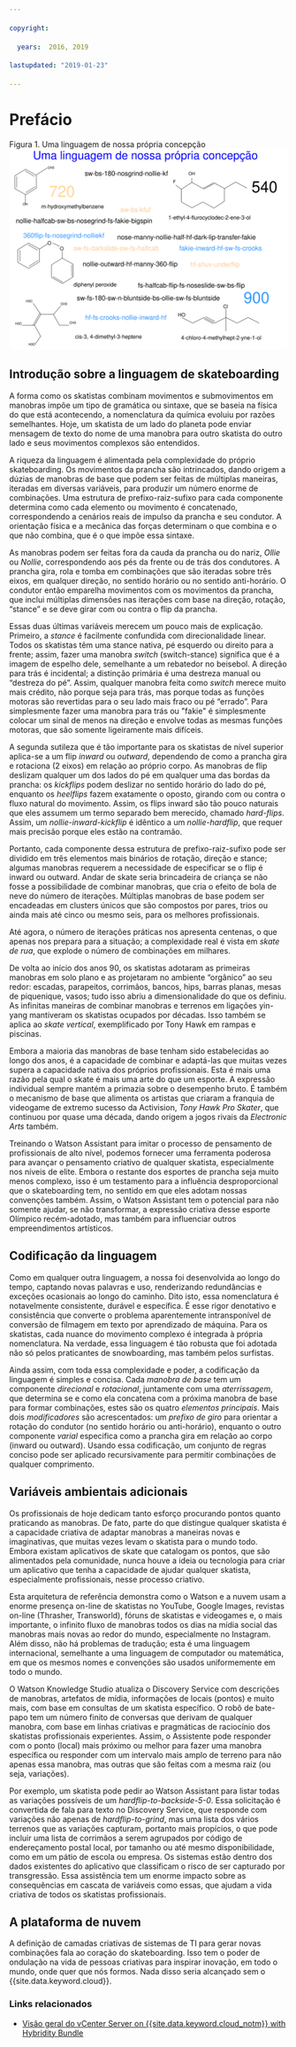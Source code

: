```yaml
---

copyright:

  years:  2016, 2019

lastupdated: "2019-01-23"

---
```


# Prefácio

Figura 1. Uma linguagem de nossa própria concepção
![Uma linguagem de nossa própria concepção](vcscar-alood.svg)

## Introdução sobre a linguagem de skateboarding

A forma como os skatistas combinam movimentos e submovimentos em manobras
impõe um tipo de gramática ou sintaxe, que se baseia na física do que está
acontecendo, a nomenclatura da química evoluiu por razões semelhantes. Hoje, um skatista de um lado do planeta pode
enviar mensagem de texto do nome de uma manobra para outro skatista do outro lado e seus
movimentos complexos são entendidos.

A riqueza da linguagem é alimentada pela complexidade do próprio
skateboarding. Os movimentos da prancha são intrincados, dando origem a dúzias de
manobras de base que podem ser feitas de múltiplas maneiras, iteradas em diversas
variáveis, para produzir um número enorme de combinações. Uma
estrutura de prefixo-raiz-sufixo para cada componente determina como cada
elemento ou movimento é concatenado, correspondendo a cenários reais de impulso
da prancha e seu condutor. A orientação física e a mecânica das
forças determinam o que combina e o que não combina, que é
o que impõe essa sintaxe.

As manobras podem ser feitas fora da cauda da prancha ou do nariz, *Ollie* ou
*Nollie*, correspondendo aos pés da frente ou de trás dos condutores. A prancha
gira, rola e tomba em combinações que são iteradas sobre três eixos, em
qualquer direção, no sentido horário ou no sentido anti-horário. O
condutor então emparelha movimentos com os movimentos da prancha, que inclui múltiplas
dimensões nas iterações com base na direção, rotação,
“stance” e se deve girar com ou contra o flip da
prancha.

Essas duas últimas variáveis merecem um pouco mais de explicação. Primeiro,
a *stance* é facilmente confundida com direcionalidade linear. Todos os skatistas têm
uma stance nativa, pé esquerdo ou direito para a frente; assim, fazer uma manobra
*switch* (switch-stance) significa que é a imagem de espelho dele, semelhante a um
rebatedor no beisebol. A direção para trás é incidental; a
distinção primária é uma destreza manual ou “destreza do pé”.  Assim, qualquer
manobra feita como *switch* merece muito mais crédito, não porque seja para trás,
mas porque todas as funções motoras são revertidas para o seu lado mais fraco ou
pé “errado”. Para simplesmente fazer uma manobra para trás ou "fakie" é simplesmente
colocar um sinal de menos na direção e envolve todas as mesmas funções
motoras, que são somente ligeiramente mais difíceis.

A segunda sutileza que é tão importante para os skatistas de nível superior
aplica-se a um flip *inward* ou *outward*, dependendo de como a prancha
gira e rotaciona (2 eixos) em relação ao próprio corpo. As manobras de flip
deslizam qualquer um dos lados do pé em qualquer uma das bordas da prancha:
os *kickflips* podem deslizar no sentido horário do lado do pé, enquanto os *heelflips* fazem
exatamente o oposto, girando com ou contra o fluxo natural do
movimento. Assim, os flips inward são tão pouco naturais que eles assumem um
termo separado bem merecido, chamado *hard-flips*. Assim, um
*nollie-inward-kickflip* é idêntico a um *nollie-hardflip*, que requer
mais precisão porque eles estão na contramão.

Portanto, cada componente dessa estrutura de prefixo-raiz-sufixo pode ser
dividido em três elementos mais binários de rotação, direção e
stance; algumas manobras requerem a necessidade de especificar se o flip
é inward ou outward. Andar de skate seria brincadeira de criança se não fosse a possibilidade de combinar manobras, que cria o efeito de bola de neve do número de iterações. Múltiplas manobras de base podem ser encadeadas
em clusters únicos que são compostos por pares, trios ou ainda
mais até cinco ou mesmo seis, para os melhores profissionais.

Até agora, o número de iterações práticas nos apresenta
centenas, o que apenas nos prepara para a situação; a complexidade real é vista em
*skate de rua*, que explode o número de combinações em
milhares.

De volta ao início dos anos 90, os skatistas adotaram as primeiras manobras em solo plano
e as projetaram no ambiente “orgânico” ao seu redor: escadas,
parapeitos, corrimãos, bancos, hips, barras planas, mesas de piquenique, vasos; tudo
isso abriu a dimensionalidade do que os definiu. As infinitas
maneiras de combinar manobras e terrenos em ligações yin-yang
mantiveram os skatistas ocupados por décadas. Isso também se aplica ao *skate vertical*,
exemplificado por Tony Hawk em rampas e piscinas.

Embora a maioria das manobras de base tenham sido estabelecidas ao longo dos anos, é a
capacidade de combinar e adaptá-las que muitas vezes supera a capacidade
nativa dos próprios profissionais. Esta é mais uma razão pela qual o skate é
mais uma arte do que um esporte. A expressão individual sempre mantém a primazia
sobre o desempenho bruto. É também o mecanismo de base que alimenta os
artistas que criaram a franquia de videogame de extremo sucesso da Activision,
*Tony Hawk Pro Skater*, que continuou por quase uma década, dando origem
a jogos rivais da *Electronic Arts* também.

Treinando o Watson Assistant para imitar o processo de pensamento de profissionais
de alto nível, podemos fornecer uma ferramenta poderosa para avançar o pensamento criativo
de qualquer skatista, especialmente nos níveis de elite. Embora o restante dos
esportes de prancha seja muito menos complexo, isso é um testamento para a
influência desproporcional que o skateboarding tem, no sentido em que eles adotam nossas
convenções também. Assim, o Watson Assistant tem o potencial para não
somente ajudar, se não transformar, a expressão criativa desse esporte Olímpico
recém-adotado, mas também para influenciar outros empreendimentos
artísticos.

## Codificação da linguagem

Como em qualquer outra linguagem, a nossa foi desenvolvida ao longo do tempo, captando novas palavras
e uso, renderizando redundâncias e exceções ocasionais ao longo do
caminho. Dito isto, essa nomenclatura é notavelmente consistente, durável e
específica. É esse rigor denotativo e consistência que converte o
problema aparentemente intransponível de conversão de filmagem em texto por
aprendizado de máquina. Para os skatistas, cada nuance do movimento complexo é
integrada à própria nomenclatura. Na verdade, essa linguagem é tão robusta que foi adotada não só pelos praticantes de snowboarding, mas também pelos surfistas.

Ainda assim, com toda essa complexidade e poder, a codificação da linguagem é
simples e concisa. Cada *manobra de base* tem um componente *direcional* e
*rotacional*, juntamente com uma *aterrissagem*, que determina se
e como ela concatena com a próxima manobra de base para formar combinações,
estes são os quatro *elementos principais*. Mais dois *modificadores* são acrescentados:
um *prefixo de giro* para orientar a rotação do condutor (no sentido
horário ou anti-horário), enquanto o outro componente *varial* especifica como
a prancha gira em relação ao corpo (inward ou outward). Usando essa
codificação, um conjunto de regras conciso pode ser aplicado recursivamente para permitir
combinações de qualquer comprimento.

## Variáveis ambientais adicionais

Os profissionais de hoje dedicam tanto esforço procurando pontos quanto
praticando as manobras. De fato, parte do que distingue qualquer skatista é a capacidade criativa de adaptar manobras a maneiras novas e imaginativas, que muitas vezes levam o skatista para o mundo todo. Embora existam aplicativos de skate
que catalogam os pontos, que são alimentados pela comunidade, nunca
houve a ideia ou tecnologia para criar um aplicativo que tenha a capacidade
de ajudar qualquer skatista, especialmente profissionais, nesse processo criativo.

Esta arquitetura de referência demonstra como o Watson e a nuvem
usam a enorme presença on-line de skatistas no YouTube, Google
Images, revistas on-line (Thrasher, Transworld), fóruns de skatistas
e videogames e, o mais importante, o infinito fluxo de manobras todos os dias na
mídia social das manobras mais novas ao redor do mundo, especialmente no
Instagram. Além disso, não há problemas de tradução; esta é uma linguagem
internacional, semelhante a uma linguagem de computador ou matemática,
em que os mesmos nomes e convenções são usados uniformemente em todo o
mundo.

O Watson Knowledge Studio atualiza o Discovery Service com descrições
de manobras, artefatos de mídia, informações de locais (pontos) e muito mais,
com base em consultas de um skatista específico. O robô de bate-papo tem um número finito de
conversas que derivam de qualquer manobra, com base em linhas criativas
e pragmáticas de raciocínio dos skatistas profissionais experientes. Assim, o
Assistente pode responder com o ponto (local) mais próximo ou melhor para fazer uma
manobra específica ou responder com um intervalo mais amplo de terreno para não apenas
essa manobra, mas outras que são feitas com a mesma raiz (ou seja, variações).

Por exemplo, um skatista pode pedir ao Watson Assistant para listar todas as variações
possíveis de um *hardflip-to-backside-5-0*. Essa solicitação é convertida
de fala para texto no Discovery Service, que responde com variações não apenas de
*hardflip-to-grind*, mas uma lista dos vários terrenos que as
variações capturam, portanto mais propícios, o que pode incluir
uma lista de corrimãos a serem agrupados por código de endereçamento postal local, por tamanho ou até mesmo
disponibilidade, como em um pátio de escola ou empresa. Os sistemas estão dentro dos dados existentes do aplicativo que classificam o risco de ser capturado por
transgressão. Essa assistência tem um enorme impacto sobre as
consequências em cascata de variáveis como essas, que ajudam a
vida criativa de todos os skatistas profissionais.

## A plataforma de nuvem

A definição de camadas criativas de sistemas de TI para gerar novas combinações fala
ao coração do skateboarding. Isso tem o poder de ondulação na vida de
pessoas criativas para inspirar inovação, em todo o mundo, onde quer que nós formos.
Nada disso seria alcançado sem o {{site.data.keyword.cloud}}.

### Links relacionados

* [Visão geral do vCenter Server on {{site.data.keyword.cloud_notm}} with Hybridity Bundle](/docs/services/vmwaresolutions/archiref/vcs/vcs-hybridity-intro.html)
